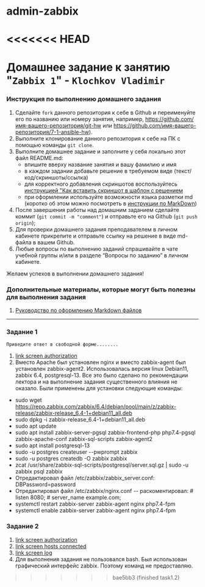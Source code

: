 # admin-zabbix
<<<<<<< HEAD
=======
# Домашнее задание к занятию "`Zabbix 1`" - `Klochkov Vladimir`


### Инструкция по выполнению домашнего задания

   1. Сделайте `fork` данного репозитория к себе в Github и переименуйте его по названию или номеру занятия, например, https://github.com/имя-вашего-репозитория/git-hw или  https://github.com/имя-вашего-репозитория/7-1-ansible-hw).
   2. Выполните клонирование данного репозитория к себе на ПК с помощью команды `git clone`.
   3. Выполните домашнее задание и заполните у себя локально этот файл README.md:
      - впишите вверху название занятия и вашу фамилию и имя
      - в каждом задании добавьте решение в требуемом виде (текст/код/скриншоты/ссылка)
      - для корректного добавления скриншотов воспользуйтесь [инструкцией "Как вставить скриншот в шаблон с решением](https://github.com/netology-code/sys-pattern-homework/blob/main/screen-instruction.md)
      - при оформлении используйте возможности языка разметки md (коротко об этом можно посмотреть в [инструкции  по MarkDown](https://github.com/netology-code/sys-pattern-homework/blob/main/md-instruction.md))
   4. После завершения работы над домашним заданием сделайте коммит (`git commit -m "comment"`) и отправьте его на Github (`git push origin`);
   5. Для проверки домашнего задания преподавателем в личном кабинете прикрепите и отправьте ссылку на решение в виде md-файла в вашем Github.
   6. Любые вопросы по выполнению заданий спрашивайте в чате учебной группы и/или в разделе “Вопросы по заданию” в личном кабинете.
   
Желаем успехов в выполнении домашнего задания!
   
### Дополнительные материалы, которые могут быть полезны для выполнения задания

1. [Руководство по оформлению Markdown файлов](https://gist.github.com/Jekins/2bf2d0638163f1294637#Code)

---

### Задание 1

`Приведите ответ в свободной форме........`

1. [link screen authorization](https://github.com/Klochkov777/admin-zabbix/blob/master/screen/task1.1.png)
2. Вместо Apache был установлен nginx и вместо zabbix-agent был установлен zabbix-agent2. Использовалась версия linux Debian11, zabbix 6.4, postgresql-13. Все это было сделано по рекомендации лектора и на выполнение задания существенного влияния не оказало. Были применены для установки следующие команды:
* sudo wget https://repo.zabbix.com/zabbix/6.4/debian/pool/main/z/zabbix-release/zabbix-release_6.4-1+debian11_all.deb
* sudo dpkg -i zabbix-release_6.4-1+debian11_all.deb
* sudo apt update
* sudo apt install zabbix-server-pgsql zabbix-frontend-php php7.4-pgsql zabbix-apache-conf zabbix-sql-scripts zabbix-agent2
* sudo apt install postgresql-13
* sudo -u postgres createuser --pwprompt zabbix
* sudo -u postgres createdb -O zabbix zabbix
* zcat /usr/share/zabbix-sql-scripts/postgresql/server.sql.gz | sudo -u zabbix psql zabbix
* Отредактировал файл /etc/zabbix/zabbix_server.conf:  DBPassword=password
* Отредактировал файл /etc/zabbix/nginx.conf -- раскоментировал: # listen 8080;  # server_name example.com;
* systemctl restart zabbix-server zabbix-agent nginx php7.4-fpm
* systemctl enable zabbix-server zabbix-agent nginx php7.4-fpm


### Задание 2

1. [link screen authorization](https://github.com/Klochkov777/admin-zabbix/blob/master/screen/task2.1.png)
2. [link screen hosts connected](https://github.com/Klochkov777/admin-zabbix/blob/master/screen/task2.2.png)
3. [link screen log](https://github.com/Klochkov777/admin-zabbix/blob/master/screen/task2.3.png)
4. Для выполнения задания не пользовался bash. Был использован графический интерфейс zabbix. Поэтому команд не предоставляю.

>>>>>>> bae5bb3 (finished task1.2)
